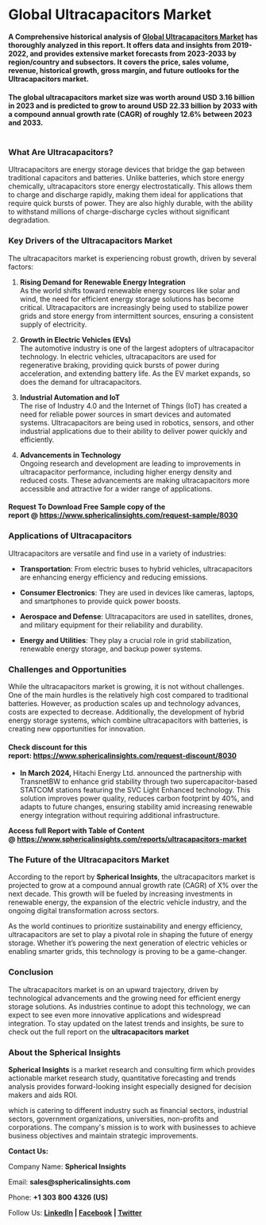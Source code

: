 <h1 class="news-post-title">Global Ultracapacitors Market</h1>
<p><strong>A Comprehensive historical analysis of&nbsp;<a href="https://www.sphericalinsights.com/reports/ultracapacitors-market" target="_blank" rel="noreferrer noopener">Global Ultracapacitors Market</a>&nbsp;has thoroughly analyzed in this report. It offers data and insights from 2019-2022, and provides extensive market forecasts from 2023-2033 by region/country and subsectors. It covers the price, sales volume, revenue, historical growth, gross margin, and future outlooks for the Ultracapacitors market.</strong></p>
<h4><strong>The global ultracapacitors market size was worth around USD 3.16 billion in 2023 and is predicted to grow to around USD 22.33 billion by 2033 with a compound annual growth rate (CAGR) of roughly 12.6% between 2023 and 2033.</strong></h4>
<p><strong><img src="https://www.sphericalinsights.com/images/rd/global-ultracapacitors-market.png" alt="" /></strong></p>
<h3><strong>What Are Ultracapacitors?</strong></h3>
<p>Ultracapacitors are energy storage devices that bridge the gap between traditional capacitors and batteries. Unlike batteries, which store energy chemically, ultracapacitors store energy electrostatically. This allows them to charge and discharge rapidly, making them ideal for applications that require quick bursts of power. They are also highly durable, with the ability to withstand millions of charge-discharge cycles without significant degradation.</p>
<h3><strong>Key Drivers of the Ultracapacitors Market</strong></h3>
<p>The ultracapacitors market is experiencing robust growth, driven by several factors:</p>
<ol>
<li>
<p><strong>Rising Demand for Renewable Energy Integration</strong><br />As the world shifts toward renewable energy sources like solar and wind, the need for efficient energy storage solutions has become critical. Ultracapacitors are increasingly being used to stabilize power grids and store energy from intermittent sources, ensuring a consistent supply of electricity.</p>
</li>
<li>
<p><strong>Growth in Electric Vehicles (EVs)</strong><br />The automotive industry is one of the largest adopters of ultracapacitor technology. In electric vehicles, ultracapacitors are used for regenerative braking, providing quick bursts of power during acceleration, and extending battery life. As the EV market expands, so does the demand for ultracapacitors.</p>
</li>
<li>
<p><strong>Industrial Automation and IoT</strong><br />The rise of Industry 4.0 and the Internet of Things (IoT) has created a need for reliable power sources in smart devices and automated systems. Ultracapacitors are being used in robotics, sensors, and other industrial applications due to their ability to deliver power quickly and efficiently.</p>
</li>
<li>
<p><strong>Advancements in Technology</strong><br />Ongoing research and development are leading to improvements in ultracapacitor performance, including higher energy density and reduced costs. These advancements are making ultracapacitors more accessible and attractive for a wider range of applications.</p>
</li>
</ol>
<h4>Request To Download Free Sample copy of the report&nbsp;@&nbsp;<a href="https://www.sphericalinsights.com/request-sample/8030">https://www.sphericalinsights.com/request-sample/8030</a></h4>
<h3><strong>Applications of Ultracapacitors</strong></h3>
<p>Ultracapacitors are versatile and find use in a variety of industries:</p>
<ul>
<li>
<p><strong>Transportation</strong>: From electric buses to hybrid vehicles, ultracapacitors are enhancing energy efficiency and reducing emissions.</p>
</li>
<li>
<p><strong>Consumer Electronics</strong>: They are used in devices like cameras, laptops, and smartphones to provide quick power boosts.</p>
</li>
<li>
<p><strong>Aerospace and Defense</strong>: Ultracapacitors are used in satellites, drones, and military equipment for their reliability and durability.</p>
</li>
<li>
<p><strong>Energy and Utilities</strong>: They play a crucial role in grid stabilization, renewable energy storage, and backup power systems.</p>
</li>
</ul>
<h3><strong>Challenges and Opportunities</strong></h3>
<p>While the ultracapacitors market is growing, it is not without challenges. One of the main hurdles is the relatively high cost compared to traditional batteries. However, as production scales up and technology advances, costs are expected to decrease. Additionally, the development of hybrid energy storage systems, which combine ultracapacitors with batteries, is creating new opportunities for innovation.</p>
<h4>Check discount for this report:&nbsp;<a href="https://www.sphericalinsights.com/request-discount/8030">https://www.sphericalinsights.com/request-discount/8030</a></h4>
<ul>
<li><strong>In March 2024,&nbsp;</strong>Hitachi Energy Ltd. announced the partnership with TransnetBW to enhance grid stability through two supercapacitor-based STATCOM stations featuring the SVC Light Enhanced technology. This solution improves power quality, reduces carbon footprint by 40%, and adapts to future changes, ensuring stability amid increasing renewable energy integration without requiring additional infrastructure.</li>
</ul>
<p><strong>Access full Report with Table of Content @&nbsp;<a href="https://www.sphericalinsights.com/reports/ultracapacitors-market">https://www.sphericalinsights.com/reports/ultracapacitors-market</a>&nbsp;</strong></p>
<h3><strong>The Future of the Ultracapacitors Market</strong></h3>
<p>According to the report by&nbsp;<strong>Spherical Insights</strong>, the ultracapacitors market is projected to grow at a compound annual growth rate (CAGR) of X% over the next decade. This growth will be fueled by increasing investments in renewable energy, the expansion of the electric vehicle industry, and the ongoing digital transformation across sectors.</p>
<p>As the world continues to prioritize sustainability and energy efficiency, ultracapacitors are set to play a pivotal role in shaping the future of energy storage. Whether it&rsquo;s powering the next generation of electric vehicles or enabling smarter grids, this technology is proving to be a game-changer.</p>
<h3><strong>Conclusion</strong></h3>
<p>The ultracapacitors market is on an upward trajectory, driven by technological advancements and the growing need for efficient energy storage solutions. As industries continue to adopt this technology, we can expect to see even more innovative applications and widespread integration. To stay updated on the latest trends and insights, be sure to check out the full report on the&nbsp;<strong>ultracapacitors market</strong>&nbsp;</p>
<h3><strong>About the Spherical Insights</strong></h3>
<p><strong>Spherical Insights</strong>&nbsp;is a market research and consulting firm which provides actionable market research study, quantitative forecasting and trends analysis provides forward-looking insight especially designed for decision makers and aids ROI.</p>
<p>which is catering to different industry such as financial sectors, industrial sectors, government organizations, universities, non-profits and corporations. The company's mission is to work with businesses to achieve business objectives and maintain strategic improvements.</p>
<p><strong>Contact Us:</strong></p>
<p>Company Name:&nbsp;<strong>Spherical Insights</strong></p>
<p>Email:&nbsp;<strong>sales@sphericalinsights.com</strong></p>
<p>Phone:&nbsp;<strong>+1 303 800 4326 (US)</strong></p>
<p>Follow Us:&nbsp;<strong><a href="https://www.linkedin.com/company/spherical-insight/"><u>LinkedIn</u></a>&nbsp;|&nbsp;<a href="https://www.facebook.com/sphericalinsights22"><u>Facebook</u></a>&nbsp;|&nbsp;<a href="https://twitter.com/SInsights_US"><u>Twitter</u></a></strong></p>
